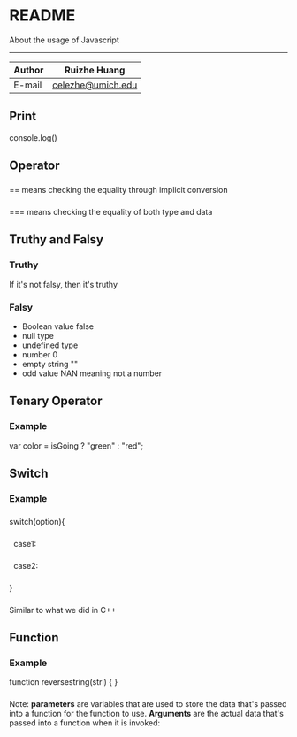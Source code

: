 README
===========================
About the usage of Javascript

****
	
|Author|Ruizhe Huang|
|---|---
|E-mail|celezhe@umich.edu

## Print
console.log()

## Operator

###
== means checking the equality through implicit conversion
###
=== means checking the equality of both type and data

## Truthy and Falsy
### Truthy
If it's not falsy, then it's truthy
### Falsy

* Boolean value false
* null type
* undefined type
* number 0
* empty string ""
* odd value NAN meaning not a number

## Tenary Operator
### Example
var color = isGoing ? "green" : "red";

## Switch
### Example
###
switch(option){
###
    case1:
###
    case2:
###
}
###
Similar to what we did in C++


## Function
### Example
function reversestring(stri) {
}

###
Note: **parameters** are variables that are used to store the data that's passed into a function for the function to use. **Arguments** are the actual data that's passed into a function when it is invoked:
